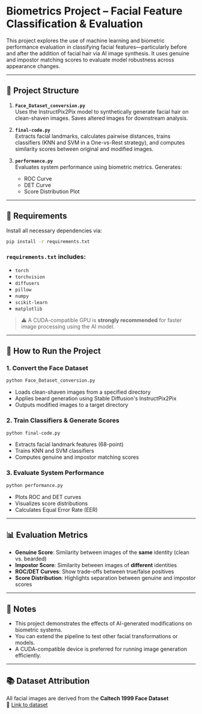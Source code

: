 # Biometrics Project – Facial Feature Classification & Evaluation

This project explores the use of machine learning and biometric performance evaluation in classifying facial features—particularly before and after the addition of facial hair via AI image synthesis. It uses genuine and impostor matching scores to evaluate model robustness across appearance changes.

---

## 📁 Project Structure

1. **`Face_Dataset_conversion.py`**  
   Uses the InstructPix2Pix model to synthetically generate facial hair on clean-shaven images. Saves altered images for downstream analysis.

2. **`final-code.py`**  
   Extracts facial landmarks, calculates pairwise distances, trains classifiers (KNN and SVM in a One-vs-Rest strategy), and computes similarity scores between original and modified images.

3. **`performance.py`**  
   Evaluates system performance using biometric metrics. Generates:
   - ROC Curve
   - DET Curve
   - Score Distribution Plot

---

## 🧪 Requirements

Install all necessary dependencies via:

```bash
pip install -r requirements.txt
```

### `requirements.txt` includes:

- `torch`
- `torchvision`
- `diffusers`
- `pillow`
- `numpy`
- `scikit-learn`
- `matplotlib`

> ⚠️ A CUDA-compatible GPU is **strongly recommended** for faster image processing using the AI model.

---

## 🧠 How to Run the Project

### 1. Convert the Face Dataset

```bash
python Face_Dataset_conversion.py
```

- Loads clean-shaven images from a specified directory
- Applies beard generation using Stable Diffusion's InstructPix2Pix
- Outputs modified images to a target directory

### 2. Train Classifiers & Generate Scores

```bash
python final-code.py
```

- Extracts facial landmark features (68-point)
- Trains KNN and SVM classifiers
- Computes genuine and impostor matching scores

### 3. Evaluate System Performance

```bash
python performance.py
```

- Plots ROC and DET curves
- Visualizes score distributions
- Calculates Equal Error Rate (EER)

---

## 📊 Evaluation Metrics

- **Genuine Score**: Similarity between images of the **same** identity (clean vs. bearded)
- **Impostor Score**: Similarity between images of **different** identities
- **ROC/DET Curves**: Show trade-offs between true/false positives
- **Score Distribution**: Highlights separation between genuine and impostor scores

---

## 📝 Notes

- This project demonstrates the effects of AI-generated modifications on biometric systems.
- You can extend the pipeline to test other facial transformations or models.
- A CUDA-compatible device is preferred for running image generation efficiently.

---

## 📚 Dataset Attribution

All facial images are derived from the **Caltech 1999 Face Dataset**  
📎 [Link to dataset](https://data.caltech.edu/records/6rjah-hdv18)

